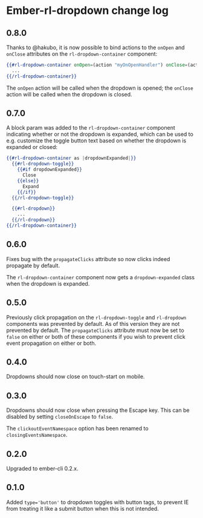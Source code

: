 # Ember-rl-dropdown change log

## 0.8.0

Thanks to @hakubo, it is now possible to bind actions to the `onOpen` and `onClose` attributes on the
`rl-dropdown-container` component:

```hbs
{{#rl-dropdown-container onOpen=(action "myOnOpenHandler") onClose=(action "myOnCloseHandler")}}
  ...
{{/rl-dropdown-container}}
```

The `onOpen` action will be called when the dropdown is opened; the `onClose` action will be called when the dropdown
is closed.  

## 0.7.0

A block param was added to the `rl-dropdown-container` component indicating whether or not the dropdown is expanded,
which can be used to e.g. customize the toggle button text based on whether the dropdown is expanded or closed:

```hbs
{{#rl-dropdown-container as |dropdownExpanded|}}
  {{#rl-dropdown-toggle}}
    {{#if dropdownExpanded}}
      Close
    {{else}}
      Expand
    {{/if}}
  {{/rl-dropdown-toggle}}

  {{#rl-dropdown}}
    ...
  {{/rl-dropdown}}
{{/rl-dropdown-container}}
```

## 0.6.0

Fixes bug with the `propagateClicks` attribute so now clicks indeed propagate by default.

The `rl-dropdown-container` component now gets a `dropdown-expanded` class when the dropdown is expanded.

## 0.5.0

Previously click propagation on the `rl-dropdown-toggle` and `rl-dropdown` components was prevented by default. As of
this version they are not prevented by default. The `propagateClicks` attribute must now be set to `false` on either or
both of these components if you wish to prevent click event propagation on either or both.

## 0.4.0

Dropdowns should now close on touch-start on mobile.

## 0.3.0

Dropdowns should now close when pressing the Escape key. This can be disabled by setting `closeOnEscape` to `false`.

The `clickoutEventNamespace` option has been renamed to `closingEventsNamespace`.

## 0.2.0

Upgraded to ember-cli 0.2.x.

## 0.1.0

Added `type='button'` to dropdown toggles with button tags, to prevent IE from treating it like a submit button when
this is not intended.
